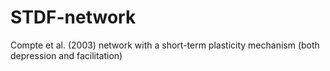 # STDF-network
Compte et al. (2003) network with a short-term plasticity mechanism (both depression and facilitation)
